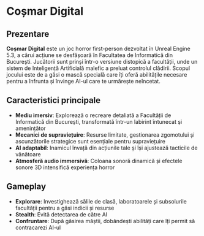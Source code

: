 # Coșmar Digital

## Prezentare
**Coșmar Digital** este un joc horror first-person dezvoltat în Unreal Engine 5.3, a cărui acțiune se desfășoară în Facultatea de Informatică din București. Jucătorii sunt prinși într-o versiune distopică a facultății, unde un sistem de Inteligență Artificială malefic a preluat controlul clădirii. Scopul jocului este de a găsi o mască specială care îți oferă abilitățile necesare pentru a înfrunta și învinge AI-ul care te urmărește neîncetat.

## Caracteristici principale
- **Mediu imersiv**: Explorează o recreare detaliată a Facultății de Informatică din București, transformată într-un labirint întunecat și amenințător
- **Mecanici de supraviețuire**: Resurse limitate, gestionarea zgomotului și ascunzătorile strategice sunt esențiale pentru supraviețuire
- **AI adaptabil**: Inamicul învață din acțiunile tale și își ajustează tacticile de vânătoare
- **Atmosferă audio immersivă**: Coloana sonoră dinamică și efectele sonore 3D intensifică experiența horror

## Gameplay
- **Explorare**: Investighează sălile de clasă, laboratoarele și subsolurile facultății pentru a găsi indicii și resurse
- **Stealth**: Evită detectarea de către AI
- **Confruntare**: După găsirea măștii, dobândești abilități care îți permit să contracarezi AI-ul
